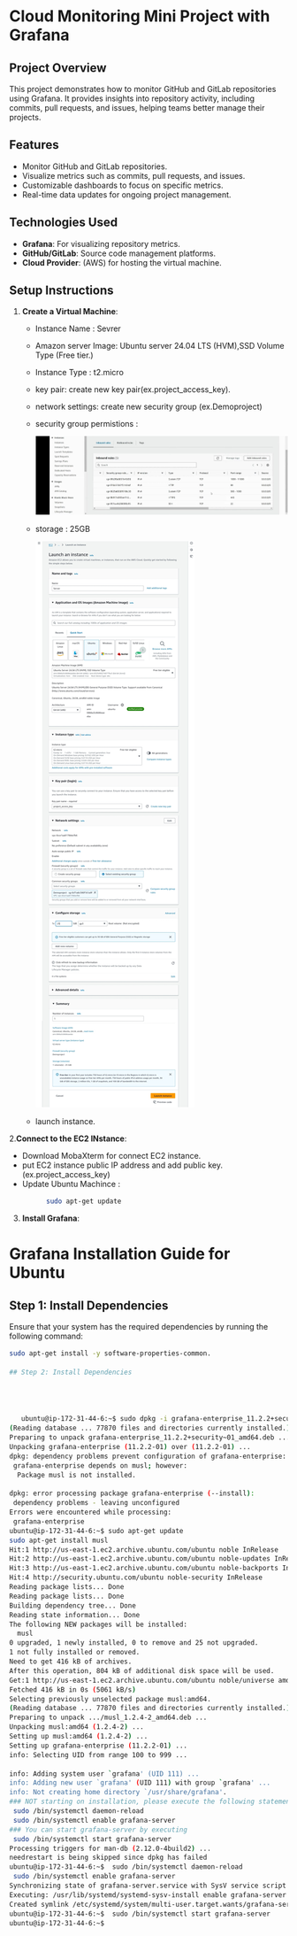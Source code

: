 # Cloud Monitoring Mini Project with Grafana

## Project Overview

This project demonstrates how to monitor GitHub and GitLab repositories using Grafana. It provides insights into repository activity, including commits, pull requests, and issues, helping teams better manage their projects.


## Features

- Monitor GitHub and GitLab repositories.
- Visualize metrics such as commits, pull requests, and issues.
- Customizable dashboards to focus on specific metrics.
- Real-time data updates for ongoing project management.

## Technologies Used

- **Grafana**: For visualizing repository metrics.
- **GitHub/GitLab**: Source code management platforms.
- **Cloud Provider**: (AWS) for hosting the virtual machine.

## Setup Instructions

1. **Create a Virtual Machine**:
   - Instance Name : Sevrer
   - Amazon server Image: Ubuntu server 24.04 LTS (HVM),SSD Volume Type (Free tier.)
   - Instance Type : t2.micro
   - key pair: create new key pair(ex.project_access_key).
   - network settings: create new security group (ex.Demoproject)
   - security group permistions :
     
     ![Logo](https://github.com/anil-rupnar/Cloud-Monitoring-Mini-Project-with-Grafana/blob/main/images/aws%20security%20group.jpg)
    
   - storage : 25GB
    
     ![Logo](https://github.com/anil-rupnar/Cloud-Monitoring-Mini-Project-with-Grafana/blob/main/images/Aws.jpg)
    
   - launch instance.

2.**Connect to the EC2 INstance**:
   - Download MobaXterm for connect EC2 instance.
   - put EC2 instance public IP address and add public key. (ex.project_access_key)
   - Update Ubuntu Machince :
      ```bash
            sudo apt-get update


3. **Install Grafana**:

# Grafana Installation Guide for Ubuntu

## Step 1: Install Dependencies

Ensure that your system has the required dependencies by running the following command:

```bash
sudo apt-get install -y software-properties-common.

## Step 2: Install Dependencies




   ubuntu@ip-172-31-44-6:~$ sudo dpkg -i grafana-enterprise_11.2.2+security~01_amd64.deb
(Reading database ... 77870 files and directories currently installed.)
Preparing to unpack grafana-enterprise_11.2.2+security~01_amd64.deb ...
Unpacking grafana-enterprise (11.2.2-01) over (11.2.2-01) ...
dpkg: dependency problems prevent configuration of grafana-enterprise:
 grafana-enterprise depends on musl; however:
  Package musl is not installed.

dpkg: error processing package grafana-enterprise (--install):
 dependency problems - leaving unconfigured
Errors were encountered while processing:
 grafana-enterprise
ubuntu@ip-172-31-44-6:~$ sudo apt-get update
sudo apt-get install musl
Hit:1 http://us-east-1.ec2.archive.ubuntu.com/ubuntu noble InRelease
Hit:2 http://us-east-1.ec2.archive.ubuntu.com/ubuntu noble-updates InRelease
Hit:3 http://us-east-1.ec2.archive.ubuntu.com/ubuntu noble-backports InRelease
Hit:4 http://security.ubuntu.com/ubuntu noble-security InRelease
Reading package lists... Done
Reading package lists... Done
Building dependency tree... Done
Reading state information... Done
The following NEW packages will be installed:
  musl
0 upgraded, 1 newly installed, 0 to remove and 25 not upgraded.
1 not fully installed or removed.
Need to get 416 kB of archives.
After this operation, 804 kB of additional disk space will be used.
Get:1 http://us-east-1.ec2.archive.ubuntu.com/ubuntu noble/universe amd64 musl amd64 1.2.4-2 [416 kB]
Fetched 416 kB in 0s (5061 kB/s)
Selecting previously unselected package musl:amd64.
(Reading database ... 77870 files and directories currently installed.)
Preparing to unpack .../musl_1.2.4-2_amd64.deb ...
Unpacking musl:amd64 (1.2.4-2) ...
Setting up musl:amd64 (1.2.4-2) ...
Setting up grafana-enterprise (11.2.2-01) ...
info: Selecting UID from range 100 to 999 ...

info: Adding system user `grafana' (UID 111) ...
info: Adding new user `grafana' (UID 111) with group `grafana' ...
info: Not creating home directory `/usr/share/grafana'.
### NOT starting on installation, please execute the following statements to configure grafana to start automatically using systemd
 sudo /bin/systemctl daemon-reload
 sudo /bin/systemctl enable grafana-server
### You can start grafana-server by executing
 sudo /bin/systemctl start grafana-server
Processing triggers for man-db (2.12.0-4build2) ...
needrestart is being skipped since dpkg has failed
ubuntu@ip-172-31-44-6:~$  sudo /bin/systemctl daemon-reload
 sudo /bin/systemctl enable grafana-server
Synchronizing state of grafana-server.service with SysV service script with /usr/lib/systemd/systemd-sysv-install.
Executing: /usr/lib/systemd/systemd-sysv-install enable grafana-server
Created symlink /etc/systemd/system/multi-user.target.wants/grafana-server.service → /usr/lib/systemd/system/grafana-server.service.
ubuntu@ip-172-31-44-6:~$  sudo /bin/systemctl start grafana-server
ubuntu@ip-172-31-44-6:~$


